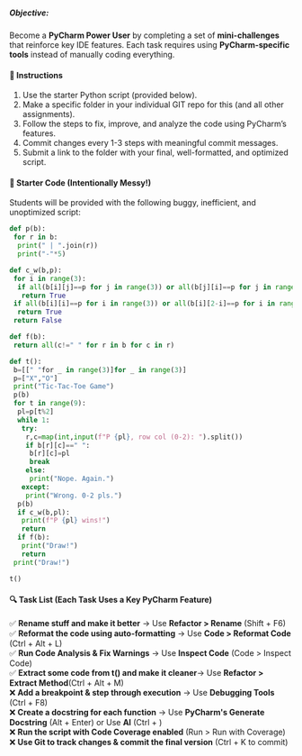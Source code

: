##### **Objective:**

Become a **PyCharm Power User** by completing a set of **mini-challenges** that reinforce key IDE features. Each task requires using **PyCharm-specific tools** instead of manually coding everything.

#### **📜 Instructions**

1. Use the starter Python script (provided below).
2. Make a specific folder in your individual GIT repo for this (and all other assignments).
3. Follow the steps to fix, improve, and analyze the code using PyCharm’s features.
4. Commit changes every 1-3 steps with meaningful commit messages.
5. Submit a link to the folder with your final, well-formatted, and optimized script.

#### **🐍 Starter Code (Intentionally Messy!)**

Students will be provided with the following buggy, inefficient, and unoptimized script:

```python
def p(b):
 for r in b:
  print(" | ".join(r))
  print("-"*5)

def c_w(b,p):
 for i in range(3):
  if all(b[i][j]==p for j in range(3)) or all(b[j][i]==p for j in range(3)):
   return True
 if all(b[i][i]==p for i in range(3)) or all(b[i][2-i]==p for i in range(3)):
  return True
 return False

def f(b):
 return all(c!=" " for r in b for c in r)

def t():
 b=[[" "for _ in range(3)]for _ in range(3)]
 p=["X","O"]
 print("Tic-Tac-Toe Game")
 p(b)
 for t in range(9):
  pl=p[t%2]
  while 1:
   try:
    r,c=map(int,input(f"P {pl}, row col (0-2): ").split())
    if b[r][c]==" ":
     b[r][c]=pl
     break
    else:
     print("Nope. Again.")
   except:
    print("Wrong. 0-2 pls.")
  p(b)
  if c_w(b,pl):
   print(f"P {pl} wins!")
   return
  if f(b):
   print("Draw!")
   return
 print("Draw!")

t() 
```

#### **🔍 Task List (Each Task Uses a Key PyCharm Feature)**

✅ **Rename stuff and make it better** → Use **Refactor > Rename** (Shift + F6)<br>
✅ **Reformat the code using auto-formatting** → Use **Code > Reformat Code** (Ctrl + Alt + L)<br>
✅ **Run Code Analysis & Fix Warnings** → Use **Inspect Code** (Code > Inspect Code)<br>
✅ **Extract some code from t() and make it cleaner**→ Use **Refactor > Extract Method**(Ctrl + Alt + M)<br>
❌ **Add a breakpoint & step through execution** → Use **Debugging Tools** (Ctrl + F8)<br>
❌ **Create a docstring for each function** → Use **PyCharm's Generate Docstring** (Alt + Enter) or Use **AI** (Ctrl + \)<br>
❌ **Run the script with Code Coverage enabled** (Run > Run with Coverage)<br>
❌ **Use Git to track changes & commit the final version** (Ctrl + K to commit)<br>